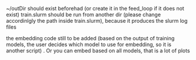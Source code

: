 ~/outDir should exist beforehad (or create it in the feed_loop if it does not exist)
train.slurm should be run from another dir (please change accordinlgly the path inside train.slurm), because it produces the slurm log files

the embedding code still to be added (based on the output of training models, the user decides which model to use for embedding,  so it is another script) . Or you can embed based on all models, that is a lot of plots

